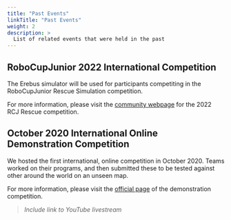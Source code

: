 ```yaml
---
title: "Past Events"
linkTitle: "Past Events"
weight: 2
description: >
  List of related events that were held in the past
---
```


## RoboCupJunior 2022 International Competition

The Erebus simulator will be used for participants competiting in the RoboCupJunior Rescue Simulation competition. 

For more information, please visit the [community webpage](https://rescue.rcj.cloud/events/2022/robocup2022/simulation) for the 2022 RCJ Rescue competition. 

## October 2020 International Online Demonstration Competition

We hosted the first international, online competition in October 2020. Teams worked on their programs, and then submitted these to be tested against other around the world on an unseen map.

<!--
|Action|Deadline|
|------|--------|
|Competition Date, will be streamed online|10/04/20 12:00:00 UTC|
|Deadline for submitting your programs|	09/25/20 23:59:59 UTC|
|Completion of registration of interest| 	09/18/20 23:59:59 UTC|
-->

For more information, please visit the [official page](https://rescue.rcj.cloud/events/2020/simulation/index.html) of the demonstration competition.

> *Include link to YouTube livestream*
